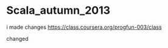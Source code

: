 Scala_autumn_2013
=================

i made changes
https://class.coursera.org/progfun-003/class

changed
